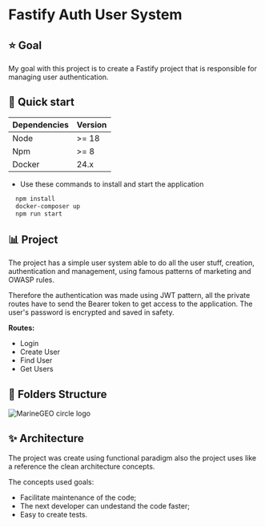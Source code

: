 # Fastify Auth User System

## :star: Goal
My goal with this project is to create a Fastify project that is responsible for managing user authentication.

## :hammer: Quick start

| Dependencies   | Version       |
| -------------  | ------------- |
| Node           | >= 18         | 
| Npm            | >= 8          | 
| Docker         | 24.x          |

- Use these commands to install and start the application

```bash
  npm install
  docker-composer up
  npm run start
```

## :bar_chart: Project
The project has a simple user system able to do all the user stuff, creation, authentication and management, using famous patterns of marketing and OWASP rules.
                       
Therefore the authentication was made using JWT pattern, all the private routes have to send the Bearer token to get access to the application. The user's password is encrypted and saved in safety.

**Routes:**
- Login
- Create User
- Find User
- Get Users


## :file_folder: Folders Structure

![MarineGEO circle logo](https://imgur.com/wsf2lr1.png "Folders Structure")

## :sparkles: Architecture
The project was create using functional paradigm also the project uses like a reference the clean architecture concepts.

The concepts used goals:
- Facilitate maintenance of the code;
- The next developer can undestand the code faster;
- Easy to create tests.


